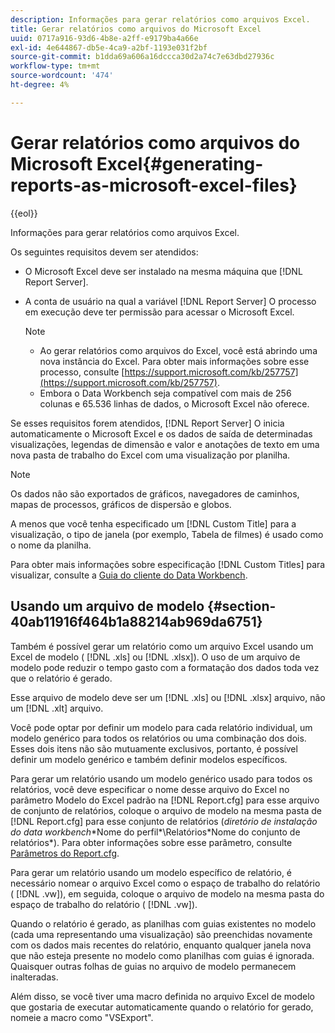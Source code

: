 ```yaml
---
description: Informações para gerar relatórios como arquivos Excel.
title: Gerar relatórios como arquivos do Microsoft Excel
uuid: 0717a916-93d6-4b8e-a2ff-e9179ba4a66e
exl-id: 4e644867-db5e-4ca9-a2bf-1193e031f2bf
source-git-commit: b1dda69a606a16dccca30d2a74c7e63dbd27936c
workflow-type: tm+mt
source-wordcount: '474'
ht-degree: 4%

---
```


# Gerar relatórios como arquivos do Microsoft Excel{#generating-reports-as-microsoft-excel-files}

{{eol}}

Informações para gerar relatórios como arquivos Excel.

Os seguintes requisitos devem ser atendidos:

* O Microsoft Excel deve ser instalado na mesma máquina que [!DNL Report Server].
* A conta de usuário na qual a variável [!DNL Report Server] O processo em execução deve ter permissão para acessar o Microsoft Excel.

   >[!NOTE]
   >
   >
   >
   >
   >    * Ao gerar relatórios como arquivos do Excel, você está abrindo uma nova instância do Excel. Para obter mais informações sobre esse processo, consulte [https://support.microsoft.com/kb/257757](https://support.microsoft.com/kb/257757).
   >    * Embora o Data Workbench seja compatível com mais de 256 colunas e 65.536 linhas de dados, o Microsoft Excel não oferece.


Se esses requisitos forem atendidos, [!DNL Report Server] O inicia automaticamente o Microsoft Excel e os dados de saída de determinadas visualizações, legendas de dimensão e valor e anotações de texto em uma nova pasta de trabalho do Excel com uma visualização por planilha.

>[!NOTE]
>
>Os dados não são exportados de gráficos, navegadores de caminhos, mapas de processos, gráficos de dispersão e globos.

A menos que você tenha especificado um [!DNL Custom Title] para a visualização, o tipo de janela (por exemplo, Tabela de filmes) é usado como o nome da planilha.

Para obter mais informações sobre especificação [!DNL Custom Titles] para visualizar, consulte a [Guia do cliente do Data Workbench](https://experienceleague.adobe.com/docs/data-workbench/using/client/t-open-ins.html?lang=pt-BR).

## Usando um arquivo de modelo {#section-40ab11916f464b1a88214ab969da6751}

Também é possível gerar um relatório como um arquivo Excel usando um Excel de modelo ( [!DNL .xls] ou [!DNL .xlsx]). O uso de um arquivo de modelo pode reduzir o tempo gasto com a formatação dos dados toda vez que o relatório é gerado.

Esse arquivo de modelo deve ser um [!DNL .xls] ou [!DNL .xlsx] arquivo, não um [!DNL .xlt] arquivo.

Você pode optar por definir um modelo para cada relatório individual, um modelo genérico para todos os relatórios ou uma combinação dos dois. Esses dois itens não são mutuamente exclusivos, portanto, é possível definir um modelo genérico e também definir modelos específicos.

Para gerar um relatório usando um modelo genérico usado para todos os relatórios, você deve especificar o nome desse arquivo do Excel no parâmetro Modelo do Excel padrão na [!DNL Report.cfg] para esse arquivo de conjunto de relatórios, coloque o arquivo de modelo na mesma pasta de [!DNL Report.cfg] para esse conjunto de relatórios (*diretório de instalação do data workbench*\*Nome do perfil*\Relatórios\*Nome do conjunto de relatórios*). Para obter informações sobre esse parâmetro, consulte [Parâmetros do Report.cfg](../../../../../home/c-rpt-oview/c-rpt-param-ref/c-rpt-param.md#concept-838e59d72d3f4cb29ee15f5c7eb0ceff).

Para gerar um relatório usando um modelo específico de relatório, é necessário nomear o arquivo Excel como o espaço de trabalho do relatório ( [!DNL .vw]), em seguida, coloque o arquivo de modelo na mesma pasta do espaço de trabalho do relatório ( [!DNL .vw]).

Quando o relatório é gerado, as planilhas com guias existentes no modelo (cada uma representando uma visualização) são preenchidas novamente com os dados mais recentes do relatório, enquanto qualquer janela nova que não esteja presente no modelo como planilhas com guias é ignorada. Quaisquer outras folhas de guias no arquivo de modelo permanecem inalteradas.

Além disso, se você tiver uma macro definida no arquivo Excel de modelo que gostaria de executar automaticamente quando o relatório for gerado, nomeie a macro como &quot;VSExport&quot;.
